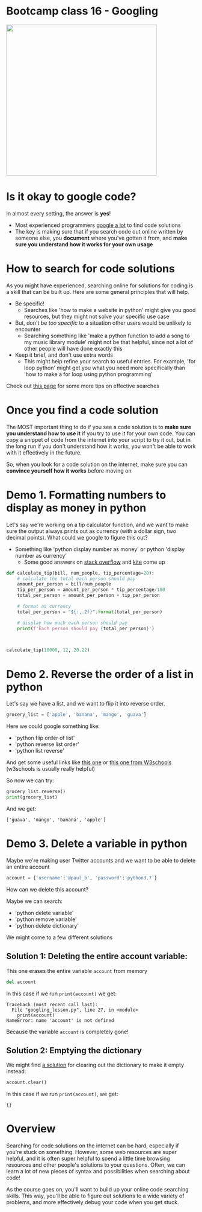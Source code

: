 # Bootcamp class 16 - Googling 

<img src="https://images.ctfassets.net/k428n7s2pxlu/1aJnbCcUvAa4qiIg4kMeI/9c93dd78ff2c7c5ffbff3e14f5878a87/6-reasons-for-pair-programming.jpg" width="400">

# Is it okay to google code?

In almost every setting, the answer is **yes**! 
* Most experienced programmers [google a lot](https://codeahoy.com/2016/04/30/do-experienced-programmers-use-google-frequently/) to find code solutions
* The key is making sure that if you search code out online written by someone else, you **document** where you've gotten it from, and **make sure you understand how it works for your own usage**


# How to search for code solutions

As you might have experienced, searching online for solutions for coding is a skill that can be built up. Here are some general principles that will help.

* Be specific! 
    * Searches like 'how to make a website in python' might give you good resources, but they might not solve your specific use case
* But, don't be *too specific* to a situation other users would be unlikely to encounter
    * Searching something like 'make a python function to add a song to my music library module' might not be that helpful, since not a lot of other people will have done exactly this
* Keep it brief, and don't use extra words
    * This might help refine your search to useful entries. For example, 'for loop python' might get you what you need more specifically than 'how to make a for loop using python programming'

Check out [this page](https://knightlab.northwestern.edu/2014/03/13/googling-for-code-solutions-can-be-tricky-heres-how-to-get-started/) for some more tips on effective searches

# Once you find a code solution

The MOST important thing to do if you see a code solution is to **make sure you understand how to use it** if you try to use it for your own code. You can copy a snippet of code from the internet into your script to try it out, but in the long run if you don't understand how it works, you won't be able to work with it effectively in the future.

So, when you look for a code solution on the internet, make sure you can **convince yourself how it works** before moving on

# Demo 1. Formatting numbers to display as money in python

Let's say we're working on a tip calculator function, and we want to make sure the output always prints out as currency (with a dollar sign, two decimal points). What could we google to figure this out?

* Something like 'python display number as money' or python 'display number as currency'
    * Some good answers on [stack overflow](https://stackoverflow.com/search?q=python+list+sort&s=695ba0f2-0d1c-44e4-b8a9-3fa92e7f1105) and [kite](https://www.kite.com/python/answers/how-to-format-a-float-as-currency-in-python#:~:text=format()%20to%20format%20a,format%20the%20float%20as%20currency.) come up
    
```python
def calculate_tip(bill, num_people, tip_percentage=20):
	# calculate the total each person should pay
	amount_per_person = bill/num_people
	tip_per_person = amount_per_person * tip_percentage/100
	total_per_person = amount_per_person + tip_per_person

	# format as currency
	total_per_person = "${:,.2f}".format(total_per_person)

	# display how much each person should pay
	print(f'Each person should pay {total_per_person}')



calculate_tip(10000, 12, 20.22)
```



# Demo 2. Reverse the order of a list in python

Let's say we have a list, and we want to flip it into reverse order.

```python
grocery_list = ['apple', 'banana', 'mango', 'guava']
```


Here we could google something like:
* 'python flip order of list'
* 'python reverse list order'
* 'python list reverse'


And get some useful links like [this one](https://www.programiz.com/python-programming/methods/list/reverse) or [this one from W3schools](https://www.w3schools.com/python/ref_list_reverse.asp) (w3schools is usually really helpful)

So now we can try:

```python
grocery_list.reverse()
print(grocery_list)
```

And we get:
```console
['guava', 'mango', 'banana', 'apple']
```

# Demo 3. Delete a variable in python

Maybe we're making user Twitter accounts and we want to be able to delete an entire account

```python
account = {'username':'@paul_b', 'password':'python3.7'}
```

How can we delete this account?

Maybe we can search:
* 'python delete variable'
* 'python remove variable'
* 'python delete dictionary'

We might come to a few different solutions

## Solution 1: Deleting the entire account variable:

This one erases the entire variable `account` from memory

```python
del account
```

In this case if we run `print(account)` we get:

```console
Traceback (most recent call last):
  File "googling_lesson.py", line 27, in <module>
    print(account)
NameError: name 'account' is not defined
```

Because the variable `account` is completely gone!


## Solution 2: Emptying the dictionary

We might find [a solution](https://www.askpython.com/python/dictionary/delete-a-dictionary-in-python) for clearing out the dictionary to make it empty instead:

```python
account.clear()
```

In this case if we run `print(account)`, we get:

```console
{}
```


# Overview

Searching for code solutions on the internet can be hard, especially if you're stuck on something. However, some web resources are super helpful, and it is often super helpful to spend a little time browsing resources and other people's solutions to your questions. Often, we can learn a lot of new pieces of syntax and possibilities when searching about code! 

As the course goes on, you'll want to build up your online code searching skills. This way, you'll be able to figure out solutions to a wide variety of problems, and more effectively debug your code when you get stuck. 
